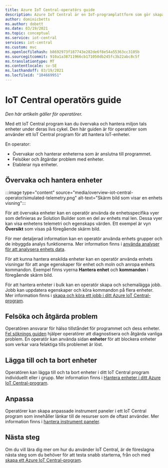 ```yaml
---
title: Azure IoT Central-operatörs guide
description: Azure IoT Central är en IoT-programplattform som gör skapandet av IoT-lösningar enklare. Den här artikeln innehåller en översikt över operatörs rollen i IoT Central.
author: dominicbetts
ms.author: dobett
ms.date: 03/19/2021
ms.topic: conceptual
ms.service: iot-central
services: iot-central
ms.custom: mvc
ms.openlocfilehash: b8692973f187743e282de6f8e54a55363cc3105b
ms.sourcegitcommit: 910a1a38711966cb171050db245fc3b22abc8c5f
ms.translationtype: MT
ms.contentlocale: sv-SE
ms.lasthandoff: 03/19/2021
ms.locfileid: "104669951"
---
```

# <a name="iot-central-operator-guide"></a>IoT Central operatörs guide

*Den här artikeln gäller för operatörer.*

Med ett IoT Central program kan du övervaka och hantera miljon tals enheter under deras livs cykel. Den här guiden är för operatörer som använder ett IoT Central program för att hantera IoT-enheter.

En operator:

- Övervakar och hanterar enheterna som är anslutna till programmet.
- Felsöker och åtgärdar problem med enheter.
- Etablerar nya enheter.

## <a name="monitor-and-manage-devices"></a>Övervaka och hantera enheter

:::image type="content" source="media/overview-iot-central-operator/simulated-telemetry.png" alt-text="Skärm bild som visar en enhets visning":::

För att övervaka enheter kan en operatör använda de enhetsspecifika vyer som definieras av Solution Builder som en del av enhets mal len. Dessa vyer kan visa enhetens telemetri och egenskaps värden. Ett exempel är vyn **Översikt** som visas på föregående skärm bild.

För mer detaljerad information kan en operatör använda enhets grupper och de inbyggda analys funktionerna. Mer information finns i [använda analyser för att analysera enhets data](howto-create-analytics.md).

För att kunna hantera enskilda enheter kan en operatör använda enhets visningar för att ange egenskaper för enhet och moln och anropa enhets kommandon. Exempel finns vyerna **Hantera enhet** och **kommandon** i föregående skärm bild.

För att hantera enheter i bulk kan en operatör skapa och schemalägga jobb. Jobb kan uppdatera egenskaper och köra kommandon på flera enheter. Mer information finns i [skapa och köra ett jobb i ditt Azure IoT Central-program](howto-run-a-job.md).

## <a name="troubleshoot-and-remediate-issues"></a>Felsöka och åtgärda problem

Operatören ansvarar för hälso tillståndet för programmet och dess enheter. [Fel söknings guiden](troubleshoot-connection.md) hjälper operatörer att diagnostisera och åtgärda vanliga problem. En operatör kan använda sidan **enheter** för att blockera enheter som verkar vara felaktiga tills problemet är löst.

## <a name="add-and-remove-devices"></a>Lägga till och ta bort enheter

Operatören kan lägga till och ta bort enheter i ditt IoT Central program individuellt eller i grupp. Mer information finns i [Hantera enheter i ditt Azure IoT Central-program](howto-manage-devices.md).

## <a name="personalize"></a>Anpassa

Operatörer kan skapa anpassade instrument paneler i ett IoT Central program som innehåller länkar till de resurser som de oftast använder. Mer information finns i [hantera instrument paneler](howto-create-personal-dashboards.md#manage-dashboards).

## <a name="next-steps"></a>Nästa steg

Om du vill lära dig mer om hur du använder IoT Central, är de föreslagna nästa steg som du behöver för att testa snabb starterna, från och med [skapa ett Azure IoT Central-program](./quick-deploy-iot-central.md).

